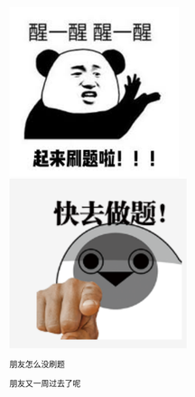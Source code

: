 <img src=".\img\brushed_problem_ma.jpg" height="300px">

<img src=".\img\Want_u.png" height="300px">


朋友怎么没刷题

朋友又一周过去了呢